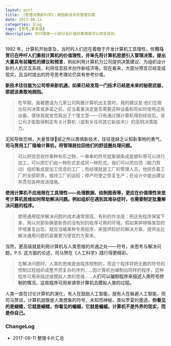 ```yaml
---
layout: post
title: 《管理决策新科学》：拥抱新技术的管理实践
date: 2017-08-11
categories: blog
tags: [思考,麦肯锡]
description: 你只需做一小部分有价值的事情就可以改变现状。
---
```


1982 年，计算机开始普及，当时的人们还在着眼于开发计算机工具理性，但**司马贺已在呼吁人们重视计算机的价值理性，并率先将计算机思想引入管理决策，提出大量具有前瞻性的建议和预言**，例如利用计算机为公司提供决策建议、为组织设计新的人机交互系统、利用信息技术创作新经济等。现在看来，大部分预言已经变成现实，且当时提出的符号思考理论仍具有参考价值。

**新技术往往能为公司带来新机遇，如果已经发现一门技术已经是未来的秘密武器，那就该勇敢地拥抱。**

> 在早期，我被邀请为几家公司购置计算机出主意时，我的建议是:他们在做出任何决策或承诺之前，应当着重决定是否需要这种设备和将如何使用这些设备。很快我就发觉我出了个馊主意——只有通过搞计算机得到经验后，该公司才能取得制定有关计算机（或有关任何其它新技术)）的高明决策能力。

无知导致恐惧，大量管理层之所以畏惧新技术，往往是缺乏认知新事物的勇气，**司马贺用工厂隐喻计算机，将管理层拉回他们的舒适圈处理问题。**

> 可以把信息视作某种有形之物，一串串的符号就象钢条成是塑料带可以进行加工，可以把它们由一种形式变成另一种形式。我们可以把白领（脑力劳动）组织看成是加工信息的工厂；而经理就是工厂的管理人员，他担负着工厂的全部职责，维持工厂的运较；停产时使之恢复生产；在设计中提出建议并贯彻各种改进措施。

**使用计算机不应局限在工具理性——处理数据、绘制图表等，更应在价值理性来思考计算机思维如何帮助解决问题。例如组织在遇到其难杂症时，也需要制定批量解决问题的程序。**

> 使用通用程序解决问题的成本通常很高。有利的作法是：把这些程序保留下来，用以对那些确是新奇的没有别的程序可用的环境。假如某种特殊类型的环境重复出现，就应当编某种专用程序，来提供较好的解决方案，提供出比解决通用问题的装置更为便宜的方案来。
 
当然，更高级就是利用计算机与人类思维的共通之处——符号，来思考与解决问题。P.S. 这方面的论述，司马贺在《人工科学》践行得更精彩。

> 在解决问题时，人类的思维是由程序控制的，而这个程序将把无数的符号的控制过程组织成整齐而复杂的序列……因计算机也编制出同样的程序，这种程序可用来描述或模拟人类的思维……**人们可以编制程序来描述人类符号控制的情况，这些程序可用来诱导计算机去模拟人类的过程。**

人类一直在讨论计算机的演化，有人在鼓励人工智能，就有人在躲避人工智能，但司马贺说，计算机就像是人类想象的符号，未知而神秘，类似罗夏的墨迹。**你看见的是蝴蝶，它就是蝴蝶，你看见的蝙蝠，它就是蝙蝠，计算机不是外界的现实，而是你自己。**


### ChangeLog

- 2017-08-11 整理卡片汇总


